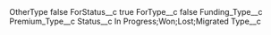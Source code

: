 <?xml version="1.0" encoding="UTF-8"?>
<CustomMetadata xmlns="http://soap.sforce.com/2006/04/metadata" xmlns:xsi="http://www.w3.org/2001/XMLSchema-instance" xmlns:xsd="http://www.w3.org/2001/XMLSchema">
    <label>OtherType</label>
    <protected>false</protected>
    <values>
        <field>ForStatus__c</field>
        <value xsi:type="xsd:boolean">true</value>
    </values>
    <values>
        <field>ForType__c</field>
        <value xsi:type="xsd:boolean">false</value>
    </values>
    <values>
        <field>Funding_Type__c</field>
        <value xsi:nil="true"/>
    </values>
    <values>
        <field>Premium_Type__c</field>
        <value xsi:nil="true"/>
    </values>
    <values>
        <field>Status__c</field>
        <value xsi:type="xsd:string">In Progress;Won;Lost;Migrated</value>
    </values>
    <values>
        <field>Type__c</field>
        <value xsi:nil="true"/>
    </values>
</CustomMetadata>
